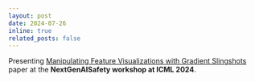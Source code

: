 ```yaml
---
layout: post
date: 2024-07-26
inline: true
related_posts: false
---
```


Presenting <a href="https://openreview.net/forum?id=NXp6WFWttX">Manipulating Feature Visualizations with Gradient Slingshots</a> paper at the <b>NextGenAISafety workshop at ICML 2024</b>.

